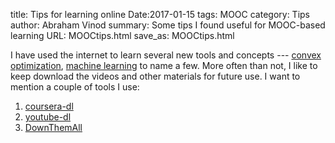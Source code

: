 title: Tips for learning online
Date:2017-01-15
tags: MOOC
category: Tips
author: Abraham Vinod
summary: Some tips I found useful for MOOC-based learning
URL: MOOCtips.html
save_as: MOOCtips.html

I have used the internet to learn several new tools and concepts --- [convex
optimization](http://online.stanford.edu/course/convex-optimization-winter-2014),
[machine learning](https://www.coursera.org/learn/machine-learning) to name a
few. More often than not, I like to keep download the videos and other materials
for future use. I want to mention a couple of tools I use:

1. [coursera-dl](https://github.com/coursera-dl/coursera-dl)
1. [youtube-dl](http://rg3.github.io/youtube-dl/download.html)
1. [DownThemAll](http://www.downthemall.net/)
